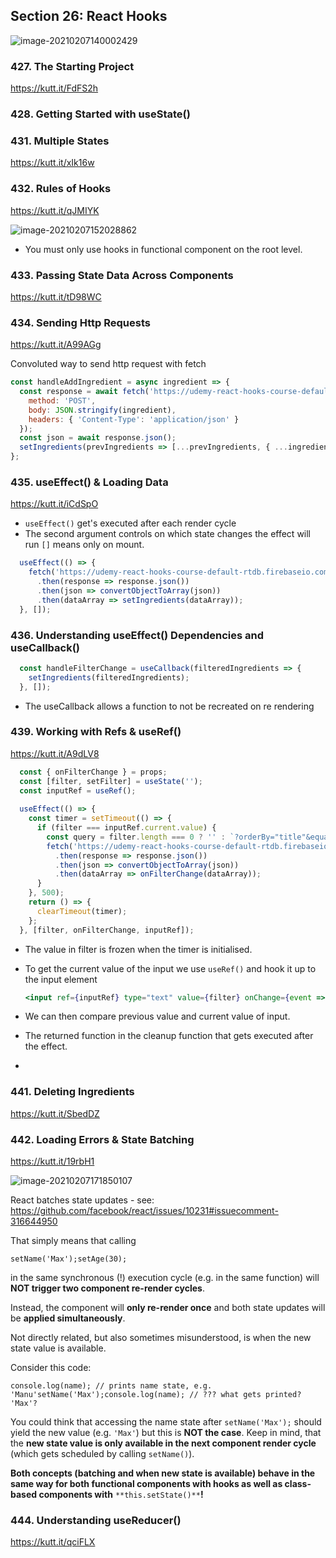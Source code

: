 ## Section 26: React Hooks

![image-20210207140002429](https://cdn.jsdelivr.net/gh/carlba/assets@master/Sfwx5f-image-20210207140002429.png)

### 427. The Starting Project

https://kutt.it/FdFS2h

### 428. Getting Started with useState()

### 431. Multiple States

https://kutt.it/xIk16w

### 432. Rules of Hooks

https://kutt.it/qJMIYK

![image-20210207152028862](https://cdn.jsdelivr.net/gh/carlba/assets@master/rW4k4P-image-20210207152028862.png)

* You must only use hooks in functional component on the root level.

### 433. Passing State Data Across Components

https://kutt.it/tD98WC

### 434. Sending Http Requests

https://kutt.it/A99AGg

Convoluted way to send http request with fetch

```jsx 
const handleAddIngredient = async ingredient => {
  const response = await fetch('https://udemy-react-hooks-course-default-rtdb.firebaseio.com/ingrediens.json', {
    method: 'POST',
    body: JSON.stringify(ingredient),
    headers: { 'Content-Type': 'application/json' }
  });
  const json = await response.json();
  setIngredients(prevIngredients => [...prevIngredients, { ...ingredient, id: json.name }]);
};
```

### 435. useEffect() & Loading Data

https://kutt.it/iCdSpO

* `useEffect()` get's executed after each render cycle
* The second argument controls on which state changes the effect will run `[]` means only on mount.

```jsx
  useEffect(() => {
    fetch('https://udemy-react-hooks-course-default-rtdb.firebaseio.com/ingrediens.json')
      .then(response => response.json())
      .then(json => convertObjectToArray(json))
      .then(dataArray => setIngredients(dataArray));
  }, []);
```

### 436. Understanding useEffect() Dependencies and useCallback()

```jsx
  const handleFilterChange = useCallback(filteredIngredients => {
    setIngredients(filteredIngredients);
  }, []);
```

* The useCallback allows a function to not be recreated on re rendering

### 439. Working with Refs & useRef()

https://kutt.it/A9dLV8

```jsx
  const { onFilterChange } = props;
  const [filter, setFilter] = useState('');
  const inputRef = useRef();  
	
  useEffect(() => {
    const timer = setTimeout(() => {
      if (filter === inputRef.current.value) {
        const query = filter.length === 0 ? '' : `?orderBy="title"&equalTo="${filter}"`;
        fetch('https://udemy-react-hooks-course-default-rtdb.firebaseio.com/ingredients.json' + query)
          .then(response => response.json())
          .then(json => convertObjectToArray(json))
          .then(dataArray => onFilterChange(dataArray));
      }
    }, 500);
    return () => {
      clearTimeout(timer);
    };
  }, [filter, onFilterChange, inputRef]);
```

* The value in filter is frozen when the timer is initialised.

* To get the current value of the input we use `useRef()`  and hook it up to the input element

  ```jsx
  <input ref={inputRef} type="text" value={filter} onChange={event => setFilter(event.target.value)} />
  ```

* We can then compare previous value and current value of input.

* The returned function in the cleanup function that gets executed after the effect.

* 

### 441. Deleting Ingredients

https://kutt.it/SbedDZ

### 442. Loading Errors & State Batching

https://kutt.it/19rbH1

![image-20210207171850107](https://cdn.jsdelivr.net/gh/carlba/assets@master/GigKTE-image-20210207171850107.png)

React batches state updates - see: https://github.com/facebook/react/issues/10231#issuecomment-316644950

That simply means that calling

```
setName('Max');setAge(30);
```

in the same synchronous (!) execution cycle (e.g. in the same function) will **NOT trigger two component re-render cycles**.

Instead, the component will **only re-render once** and both state updates will be **applied simultaneously**.

Not directly related, but also sometimes misunderstood, is when the new state value is available.

Consider this code:

```
console.log(name); // prints name state, e.g. 'Manu'setName('Max');console.log(name); // ??? what gets printed? 'Max'?
```

You could think that accessing the name state after `setName('Max');` should yield the new value (e.g. `'Max'`) but this is **NOT the case**. Keep in mind, that the **new state value is only available in the next component render cycle** (which gets scheduled by calling `setName()`).

**Both concepts (batching and when new state is available) behave in the same way for both functional components with hooks as well as class-based components with** `**this.setState()**`**!**

### 444. Understanding useReducer()

https://kutt.it/qciFLX